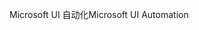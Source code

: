 <span data-ttu-id="c20e3-101">Microsoft UI 自动化</span><span class="sxs-lookup"><span data-stu-id="c20e3-101">Microsoft UI Automation</span></span>